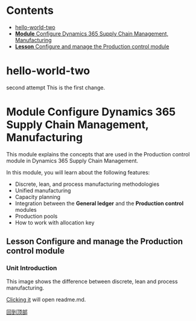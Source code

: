# Contents  
- [hello-world-two](#hello-world-two)  
- [**Module** Configure Dynamics 365 Supply Chain Management, Manufacturing](#**module**-configure-dynamics-365-supply-chain-management,manufacturing)  
- [**Lesson** Configure and manage the Production control module](##**lesson**-configure-and-manage-the-production-control-module)  




# hello-world-two
second attempt
This is the first change.
# **Module** Configure Dynamics 365 Supply Chain Management, Manufacturing

This module explains the concepts that are used in the Production control module in Dynamics 365 Supply Chain Management.

In this module, you will learn about the following features:
-   Discrete, lean, and process manufacturing methodologies
-   Unified manufacturing
-   Capacity planning
-   Integration between the **General ledger** and the **Production control** modules
-   Production pools
-   How to work with allocation key

## **Lesson** Configure and manage the Production control module

### **Unit** Introduction
This image shows the difference between discrete, lean and process manufacturing.

[Clicking it](/main/README.md) will open readme.md.

[回到顶部](#readme)
